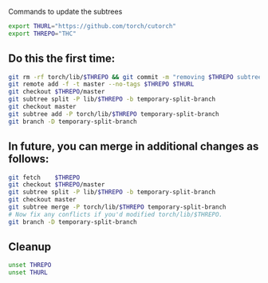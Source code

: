 Commands to update the subtrees

```bash
export THURL="https://github.com/torch/cutorch"
export THREPO="THC"
```

## Do this the first time:
```bash
git rm -rf torch/lib/$THREPO && git commit -m "removing $THREPO subtree"
git remote add -f -t master --no-tags $THREPO $THURL
git checkout $THREPO/master
git subtree split -P lib/$THREPO -b temporary-split-branch
git checkout master
git subtree add -P torch/lib/$THREPO temporary-split-branch
git branch -D temporary-split-branch
```

## In future, you can merge in additional changes as follows:
```bash
git fetch    $THREPO
git checkout $THREPO/master
git subtree split -P lib/$THREPO -b temporary-split-branch
git checkout master
git subtree merge -P torch/lib/$THREPO temporary-split-branch
# Now fix any conflicts if you'd modified torch/lib/$THREPO.
git branch -D temporary-split-branch
```

## Cleanup
```bash
unset THREPO
unset THURL
```